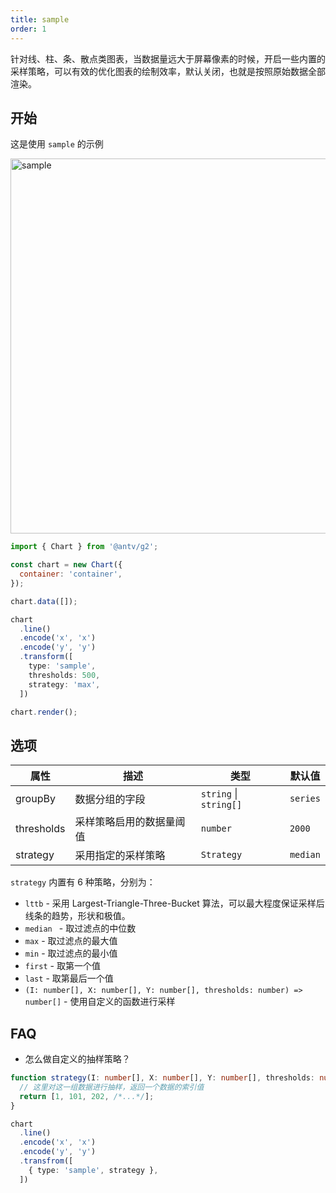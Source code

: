 ```yaml
---
title: sample
order: 1
---
```


针对线、柱、条、散点类图表，当数据量远大于屏幕像素的时候，开启一些内置的采样策略，可以有效的优化图表的绘制效率，默认关闭，也就是按照原始数据全部渲染。

## 开始

这是使用 `sample` 的示例

<img alt="sample" src="https://mdn.alipayobjects.com/huamei_qa8qxu/afts/img/A*Qs_nRauYpbQAAAAAAAAAAAAADmJ7AQ/original" width="600" />

```js
import { Chart } from '@antv/g2';

const chart = new Chart({
  container: 'container',
});

chart.data([]);

chart
  .line()
  .encode('x', 'x')
  .encode('y', 'y')
  .transform([
    type: 'sample',
    thresholds: 500,
    strategy: 'max',
  ])

chart.render();
```

## 选项

| 属性               | 描述                                           | 类型                 | 默认值                 |
|-------------------|------------------------------------------------|---------------------|-----------------------|
| groupBy           | 数据分组的字段                                   | `string` \| `string[]`   | `series`                |
| thresholds        | 采样策略启用的数据量阈值                           | `number`            | `2000`                   |
| strategy          | 采用指定的采样策略                                | `Strategy`           |  `median`                     |

`strategy` 内置有 6 种策略，分别为：

- `lttb` - 采用 Largest-Triangle-Three-Bucket 算法，可以最大程度保证采样后线条的趋势，形状和极值。
- `median ` - 取过滤点的中位数
- `max` - 取过滤点的最大值
- `min` - 取过滤点的最小值
- `first` - 取第一个值
- `last` - 取第最后一个值
- `(I: number[], X: number[], Y: number[], thresholds: number) => number[]` - 使用自定义的函数进行采样

## FAQ

- 怎么做自定义的抽样策略？

```ts
function strategy(I: number[], X: number[], Y: number[], thresholds: number) {
  // 这里对这一组数据进行抽样，返回一个数据的索引值
  return [1, 101, 202, /*...*/];
}

chart
  .line()
  .encode('x', 'x')
  .encode('y', 'y')
  .transfrom([
    { type: 'sample', strategy },
  ])
```
